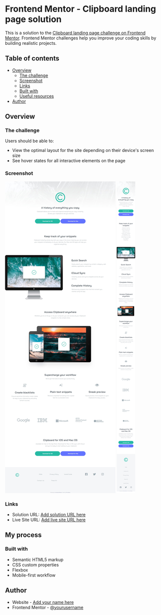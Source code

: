# Frontend Mentor - Clipboard landing page solution

This is a solution to the [Clipboard landing page challenge on Frontend Mentor](https://www.frontendmentor.io/challenges/clipboard-landing-page-5cc9bccd6c4c91111378ecb9). Frontend Mentor challenges help you improve your coding skills by building realistic projects. 

## Table of contents

- [Overview](#overview)
  - [The challenge](#the-challenge)
  - [Screenshot](#screenshot)
  - [Links](#links)
  - [Built with](#built-with)
  - [Useful resources](#useful-resources)
- [Author](#author)


## Overview

### The challenge

Users should be able to:

- View the optimal layout for the site depending on their device's screen size
- See hover states for all interactive elements on the page

### Screenshot

![](./desktop-screen-shot.png)
![](./mobile-screen-shot.png)


### Links

- Solution URL: [Add solution URL here](https://github.com/finSienes/clipboard-landing-page-master)
- Live Site URL: [Add live site URL here](https://clipboard-landing-page-master-seven-ivory.vercel.app/)

## My process

### Built with

- Semantic HTML5 markup
- CSS custom properties
- Flexbox
- Mobile-first workflow

## Author

- Website - [Add your name here](https://finsienes.vercel.app)
- Frontend Mentor - [@yourusername](https://https://www.frontendmentor.io/profile/FinTo0322)
